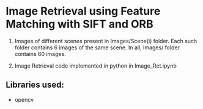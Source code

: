 # Image Retrieval using Feature Matching with SIFT and ORB 

1. Images of different scenes present in Images/Scene(i) folder. Each such folder contains 6 images of the same scene. In all, Images/ folder contains 60 images.

2. Image Retrieval code implemented in python in Image_Ret.ipynb

## Libraries used:
- opencv




